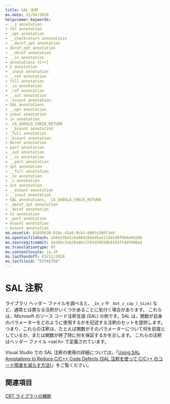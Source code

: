 ```yaml
---
title: SAL 注釈
ms.date: 11/04/2016
helpviewer_keywords:
- __z annotation
- ref annotation
- _opt annotation
- __checkreturn annotatioin
- __deref_opt annotation
- deref_opt annotation
- __deref annotation
- __in annotation
- annotations [C++]
- z annotation
- _inout annotation
- __ref annotation
- full annotation
- _in annotation
- _ref annotation
- __out annotation
- _ecount annotation
- SAL annotations
- __opt annotation
- inout annotation
- in annotation
- _CA_SHOULD_CHECK_RETURN
- __bcount annotation
- _full annotation
- _bcount annotation
- deref annotation
- part annotation
- _out annotation
- __nz annotation
- __part annotation
- opt annotation
- __full annotation
- _nz annotation
- _z annotation
- out annotation
- __ecount annotation
- __inout annotation
- SAL annotations, _CA_SHOULD_CHECK_RETURN
- _deref_opt annotation
- _deref annotation
- nz annotation
- _part annotation
- ecount annotation
- bcount annotation
ms.assetid: 81893638-010c-41a0-9cb3-666fe360f3e0
ms.openlocfilehash: a50e37b41c6e90428bed5ae113d2d9f064e042d0
ms.sourcegitcommit: dedd4c3cb28adec3793329018b9163ffddf890a4
ms.translationtype: HT
ms.contentlocale: ja-JP
ms.lasthandoff: 03/11/2019
ms.locfileid: "57741759"
---
```

# <a name="sal-annotations"></a>SAL 注釈

ライブラリ ヘッダー ファイルを調べると、`_In_z` や `_Out_z_cap_(_Size)` など、通常とは異なる注釈がいくつかあることに気付く場合があります。 これらは、Microsoft のソース コード注釈言語 (SAL) の例です。SAL は、関数が自身のパラメーターをどのように使用するかを記述する注釈のセットを提供します。つまり、これらの注釈は、たとえば関数がそのパラメーターについて何を前提としているか、または関数が終了時に何を保証するかを示します。 これらの注釈はヘッダー ファイル \<sal.h> で定義されています。

Visual Studio での SAL 注釈の使用の詳細については、「[Using SAL Annotations to Reduce C/C++ Code Defects (SAL 注釈を使って C/C++ のコード障害を減らす方法)](/visualstudio/code-quality/using-sal-annotations-to-reduce-c-cpp-code-defects)」をご覧ください。

## <a name="see-also"></a>関連項目

[CRT ライブラリの機能](../c-runtime-library/crt-library-features.md)
